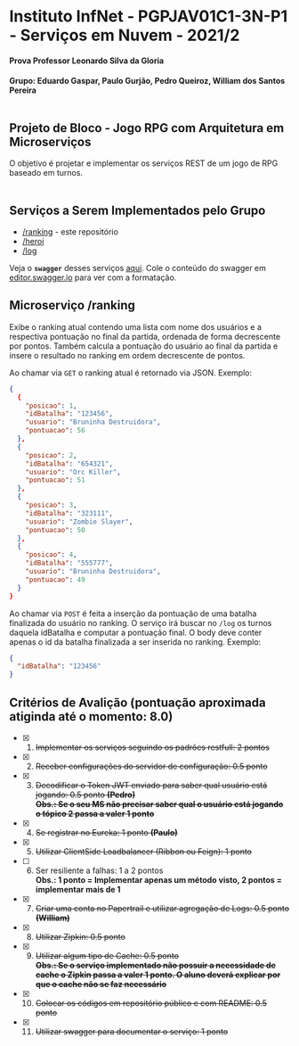 # Instituto InfNet - PGPJAV01C1-3N-P1 - Serviços em Nuvem - 2021/2




#### Prova Professor Leonardo Silva da Gloria
#### Grupo: Eduardo Gaspar, Paulo Gurjão, Pedro Queiroz, William dos Santos Pereira<br><br>


## Projeto de Bloco - Jogo RPG com Arquitetura em  Microserviços 

O objetivo é projetar e implementar os serviços REST de um jogo de RPG baseado em turnos.<br><br>

## Serviços a Serem Implementados pelo Grupo

- [/ranking](#ranking) - este repositório
- [/heroi](https://github.com/pgurjao/heroi-gen#heroi)
- [/log](https://github.com/pgurjao/log-microsservico#log)

Veja o <b>`swagger`</b> desses serviços [aqui](https://github.com/pgurjao/heroi-gen/blob/master/src/main/resources/swagger/swaggerHeroi-Gen.yaml). Cole o conteúdo do swagger em [editor.swagger.io](https://editor.swagger.io/) para ver com a formatação.


<h2 id="ranking">Microserviço /ranking</h2>

Exibe o ranking atual contendo uma lista com nome dos usuários e a respectiva pontuação no final da partida, ordenada de forma decrescente por pontos. Também calcula a pontuação do usuário ao final da partida e insere o resultado no ranking em ordem decrescente de pontos.

Ao chamar via `GET` o ranking atual é retornado via JSON. Exemplo:

```json
{
  {
    "posicao": 1,
    "idBatalha": "123456",
    "usuario": "Bruninha Destruidora",
    "pontuacao": 56
  },
  {
    "posicao": 2,
    "idBatalha": "654321",
    "usuario": "Orc Killer",
    "pontuacao": 51
  },
  {
    "posicao": 3,
    "idBatalha": "323111",
    "usuario": "Zombie Slayer",
    "pontuacao": 50
  },
  {
    "posicao": 4,
    "idBatalha": "555777",
    "usuario": "Bruninha Destruidora",
    "pontuacao": 49
  }
}
```


Ao chamar via `POST` é feita a inserção da pontuação de uma batalha finalizada do usuário no ranking. O serviço irá buscar no `/log` os turnos daquela idBatalha e computar a pontuação final. O body deve conter apenas o id da batalha finalizada a ser inserida no ranking. Exemplo:

```json
{
  "idBatalha": "123456"
}
```


## Critérios de Avalição (pontuação aproximada atiginda até o momento: 8.0)

- [x] 1. ~~Implementar os serviços seguindo os padrões restfull: 2 pontos~~
- [x] 2. ~~Receber configurações do servidor de configuração: 0.5 ponto~~
- [x] 3. ~~Decodificar o Token JWT enviado para saber qual usuário está jogando: 0.5 ponto **(Pedro)**~~ <br>
~~**Obs.: Se o seu MS não precisar saber qual o usuário está jogando o tópico 2 passa a valer 1 ponto**~~ <br>

- [x] 4. ~~Se registrar no Eureka: 1 ponto **(Paulo)**~~
- [x] 5. ~~Utilizar ClientSide Loadbalancer (Ribbon ou Feign): 1 ponto~~
- [ ] 6. Ser resiliente a falhas: 1 a 2 pontos<br>
**Obs.: 1 ponto = Implementar apenas um método visto, 2 pontos = implementar mais de 1** <br>

- [x] 7. ~~Criar uma conta no Papertrail e utilizar agregação de Logs: 0.5 ponto **(William)**~~
- [x] 8. ~~Utilizar Zipkin: 0.5 ponto~~
- [x] 9. ~~Utilizar algum tipo de Cache: 0.5 ponto~~<br>
~~**Obs.: Se o serviço implementado não possuir a necessidade de cache o Zipkin passa a valer 1 ponto. O aluno deverá explicar por que o cache não se faz necessário**~~ <br>

- [x] 10. ~~Colocar os códigos em repositório público e com README: 0.5 ponto~~
- [x] 11. ~~Utilizar swagger para documentar o serviço: 1 ponto~~
